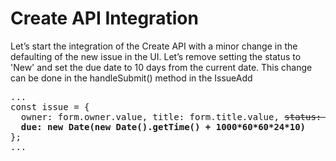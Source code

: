 # Create API Integration

Let’s start the integration of the Create API with a minor change in the defaulting of the new issue in the UI. Let’s remove setting the status to 'New' and set the due date to 10 days from the current date. This change can be done in the handleSubmit() method in the IssueAdd

<pre>
...
const issue = {
  owner: form.owner.value, title: form.title.value, <del>status: 'New'</del>,
  <b>due: new Date(new Date().getTime() + 1000*60*60*24*10)</b>
};
...
</pre>


  
